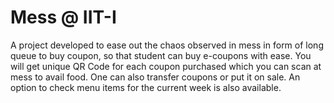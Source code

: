 # Mess @ IIT-I
A project developed to ease out the chaos observed in mess in form of long queue to buy coupon, so that student can buy e-coupons with ease. You will get unique QR Code for each coupon purchased which you can scan at mess to avail food. One can also transfer coupons or put it on sale. An option to check menu items for the current week is also available. 
